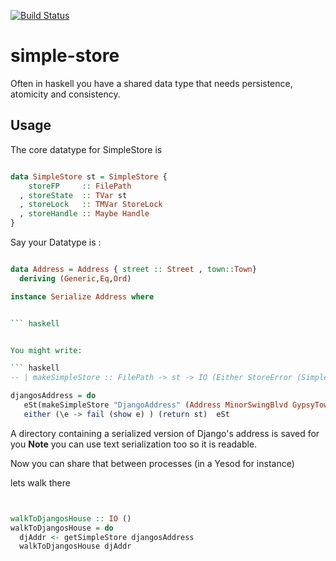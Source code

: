 [![Build Status](https://jenkins.plowtech.net/buildStatus/icon?job=simple-store)](https://jenkins.plowtech.net/view/master/job/simple-store/)
# simple-store

Often in haskell you have a shared data type that needs persistence, atomicity and consistency.


## Usage

The core datatype for SimpleStore is

``` haskell

data SimpleStore st = SimpleStore {
    storeFP     :: FilePath
  , storeState  :: TVar st
  , storeLock   :: TMVar StoreLock
  , storeHandle :: Maybe Handle
}


```

Say your Datatype is :

``` haskell

data Address = Address { street :: Street , town::Town}
  deriving (Generic,Eq,Ord)

instance Serialize Address where 


``` haskell


You might write:

``` haskell
-- | makeSimpleStore :: FilePath -> st -> IO (Either StoreError (SimpleStore st))

djangosAddress = do
   eSt(makeSimpleStore "DjangoAddress" (Address MinorSwingBlvd GypsyTown))
   either (\e -> fail (show e) ) (return st)  eSt


```
A directory containing a serialized version of Django's address is saved for you
**Note** you can use text serialization too so it is readable.


Now you can share that between processes (in a Yesod for instance)



lets walk there
``` haskell


walkToDjangosHouse :: IO () 
walkToDjangosHouse = do
  djAddr <- getSimpleStore djangosAddress
  walkToDjangosHouse djAddr 

```
